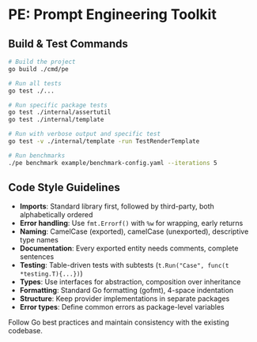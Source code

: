 # PE: Prompt Engineering Toolkit

## Build & Test Commands
```bash
# Build the project
go build ./cmd/pe

# Run all tests
go test ./...

# Run specific package tests
go test ./internal/assertutil
go test ./internal/template

# Run with verbose output and specific test
go test -v ./internal/template -run TestRenderTemplate

# Run benchmarks
./pe benchmark example/benchmark-config.yaml --iterations 5
```

## Code Style Guidelines
- **Imports**: Standard library first, followed by third-party, both alphabetically ordered
- **Error handling**: Use `fmt.Errorf()` with `%w` for wrapping, early returns
- **Naming**: CamelCase (exported), camelCase (unexported), descriptive type names
- **Documentation**: Every exported entity needs comments, complete sentences
- **Testing**: Table-driven tests with subtests (`t.Run("Case", func(t *testing.T){...})`)
- **Types**: Use interfaces for abstraction, composition over inheritance
- **Formatting**: Standard Go formatting (gofmt), 4-space indentation
- **Structure**: Keep provider implementations in separate packages
- **Error types**: Define common errors as package-level variables

Follow Go best practices and maintain consistency with the existing codebase.